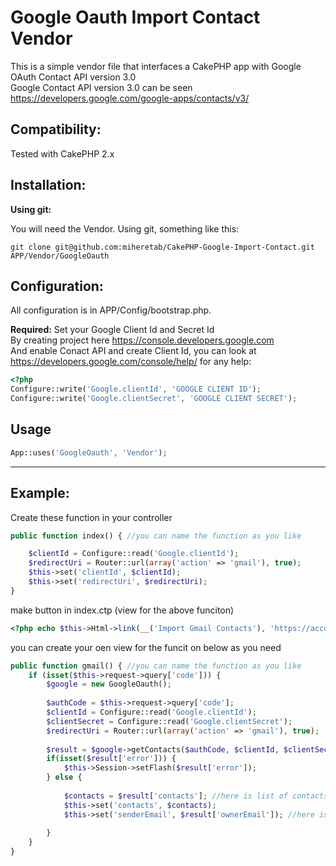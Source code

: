 Google Oauth Import Contact Vendor
==================================

This is a simple vendor file that interfaces a CakePHP app with Google OAuth Contact API version 3.0<br/>
Google Contact API version 3.0 can be seen https://developers.google.com/google-apps/contacts/v3/

Compatibility:
--------------

Tested with CakePHP 2.x

Installation:
-------------

**Using git:**

You will need the Vendor. Using git, 
something like this:

	git clone git@github.com:miheretab/CakePHP-Google-Import-Contact.git APP/Vendor/GoogleOauth  

Configuration:
--------------

All configuration is in APP/Config/bootstrap.php.

**Required:** Set your Google Client Id and Secret Id <br/>
By creating project here https://console.developers.google.com <br/>
And enable Conact API and create Client Id, you can look at https://developers.google.com/console/help/ for any help:

```php
<?php
Configure::write('Google.clientId', 'GOOGLE CLIENT ID');
Configure::write('Google.clientSecret', 'GOOGLE CLIENT SECRET');
```

Usage
-----

```php
App::uses('GoogleOauth', 'Vendor');
```

-----------------------------------

Example:
--------

Create these function in your controller

```php
public function index() { //you can name the function as you like

	$clientId = Configure::read('Google.clientId');
	$redirectUri = Router::url(array('action' => 'gmail'), true); 
	$this->set('clientId', $clientId);
	$this->set('redirectUri', $redirectUri);
}
```

make button in index.ctp (view for the above funciton)

```php
<?php echo $this->Html->link(__('Import Gmail Contacts'), 'https://accounts.google.com/o/oauth2/auth?client_id=' . $clientId . '&redirect_uri=' . $redirectUri . '&scope=https://www.google.com/m8/feeds/&response_type=code', array('class' => 'btn btn-info')); ?>
```

you can create your oen view for the funcit on below as you need

```php
public function gmail() { //you can name the function as you like
	if (isset($this->request->query['code'])) {
		$google = new GoogleOauth(); 
		
		$authCode = $this->request->query['code'];
		$clientId = Configure::read('Google.clientId');
		$clientSecret = Configure::read('Google.clientSecret');
		$redirectUri = Router::url(array('action' => 'gmail'), true);
		
		$result = $google->getContacts($authCode, $clientId, $clientSecret, $redirectUri);
		if(isset($result['error'])) {
			$this->Session->setFlash($result['error']);
		} else {
		
			$contacts = $result['contacts']; //here is list of contacts imported
			$this->set('contacts', $contacts); 
			$this->set('senderEmail', $result['ownerEmail']); //here is owner email (selected when authenticated)
			
		}
	}
}
```

